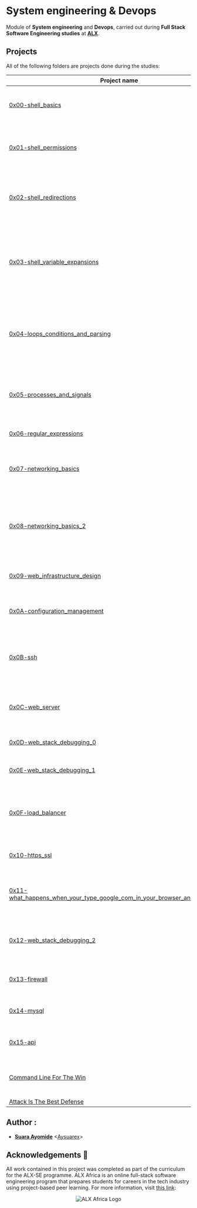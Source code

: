 # System engineering & Devops

Module of **System engineering** and **Devops**, carried out during **Full Stack Software Engineering studies** at **[ALX](https://www.alxafrica.com/)**.

## Projects
All of the following folders are projects done during the studies:

| Project name | Description |
| ------------ | ----------- |
| [0x00-shell_basics](https://github.com/gidambayiantony/alx-system_engineering-devops/tree/master/0x00-shell_basics) | It aims to learn about basics commands, navigation, files and directories in **Shell** |
| [0x01-shell_permissions](https://github.com/gidambayiantony/alx-system_engineering-devops/tree/master/0x01-shell_permissions) | It aims to learn about man pages, permissions (owner, group and other) of files and directories in **Shell** |
| [0x02-shell_redirections](https://github.com/gidambayiantony/alx-system_engineering-devops/tree/master/0x02-shell_redirections) | It aims to learn about how to handle standard input and output and how to combine commands and filters with redirections in **Shell** |
| [0x03-shell_variable_expansions](https://github.com/gidambayiantony/alx-system_engineering-devops/tree/master/0x03-shell_variables_expansions) | It aims to learn about alias builtin, help builtin, local, global and reserved variables (PATH, HOME and PS1), special parameters `$?` and single an double quotes in **Shell** |
| [0x04-loops_conditions_and_parsing](https://github.com/gidambayiantony/alx-system_engineering-devops/tree/master/0x04-loops_conditions_and_parsing) | It aims to learn about loops (`while`, `until` and `for`), condition statements (`if`, `else`, `elif` and `case`), shebangs and how to create SSH keys with **Bash** |
| [0x05-processes_and_signals](https://github.com/gidambayiantony/alx-system_engineering-devops/tree/master/0x05-processes_and_signals) | It aims to learn about PID, processes and commands that handles them (`ps`, `pgrep`, `pkill`, `kill`, etc) in **Bash** |
| [0x06-regular_expressions](https://github.com/gidambayiantony/alx-system_engineering-devops/tree/master/0x06-regular_expressions) | It aims to learn about how to build a regular expression |
| [0x07-networking_basics](https://github.com/gidambayiantony/alx-system_engineering-devops/tree/master/0x07-networking_basics) | It aims to learn about what is an OSI model, LAN, WAN, IP address, localhost, subnet and TCP/UDP |
| [0x08-networking_basics_2](https://github.com/gidambayiantony/alx-system_engineering-devops/tree/master/0x08-networking_basics_2) | It aims to learn about what is localhost/127.0.0.1, what is 0.0.0.0, what is `/etc/hosts` and how to display the machine's active network interfaces |
| [0x09-web_infrastructure_design](https://github.com/gidambayiantony/alx-system_engineering-devops/tree/master/0x09-web_infrastructure_design) | It aims to learn about how to design a Web Infrastructure |
| [0x0A-configuration_management](https://github.com/gidambayiantony/alx-system_engineering-devops/tree/master/0x0A-configuration_management) | It aims to learn about server configuration management using **Puppet** |
| [0x0B-ssh](https://github.com/gidambayiantony/alx-system_engineering-devops/tree/master/0x0B-ssh) | It aims to learn about what is a SSH, how to create an SSH RSA key pair and how to connect to a remote host using SSH |
| [0x0C-web_server](https://github.com/gidambayiantony/alx-system_engineering-devops/tree/master/0x0C-web_server) | It aims to learn about the roles of `web servers` and their processes (parent and child), and DNS roles |
| [0x0D-web_stack_debugging_0](https://github.com/gidambayiantony/alx-system_engineering-devops/tree/master/0x0D-web_stack_debugging_0) | It aims to learn about how to debug a webstack |
| [0x0E-web_stack_debugging_1](https://github.com/gidambayiantony/alx-system_engineering-devops/tree/master/0x0E-web_stack_debugging_1) | It aims to provide further knowledge on how to debug a webstack |
| [0x0F-load_balancer](https://github.com/gidambayiantony/alx-system_engineering-devops/tree/master/0x0F-load_balancer) | It aims to learn about how to setup and use a load balancer distributing network load across multiple servers |
| [0x10-https_ssl](https://github.com/gidambayiantony/alx-system_engineering-devops/tree/master/0x10-https_ssl) | This aims to learn about SSL certificates and authentication |
| [0x11-what_happens_when_your_type_google_com_in_your_browser_and_press_enter](https://github.com/gidambayiantony/alx-system_engineering-devops/tree/master/0x11-what_happens_when_your_type_google_com_in_your_browser_and_press_enter) | This aims to write an article explaining the intricacies of what happens when one makes a google search |
| [0x12-web_stack_debugging_2](https://github.com/gidambayiantony/alx-system_engineering-devops/tree/master/0x12-web_stack_debugging_2) | This aims to provide further knowledge of what was previously learned in webstack debugging |
| [0x13-firewall](https://github.com/gidambayiantony/alx-system_engineering-devops/tree/master/0x13-firewall) | This aims to learm about firewalls and how to set them up for servers |
| [0x14-mysql](https://github.com/gidambayiantony/alx-system_engineering-devops/tree/master/0x14-mysql) | This aims to learn how to incorporate the use of MySQL in this module |
| [0x15-api](https://github.com/gidambayiantony/alx-system_engineering-devops/tree/master/0x15-api) | This aims to learn how to incorporate the use of api in this module |
| [Command Line For The Win](https://github.com/gidambayiantony/alx-system_engineering-devops/tree/master/command_line_for_the_win) | This aims to gain mastery of command line commands across different difficulties |
| [Attack Is The Best Defense](https://github.com/gidambayiantony/alx-system_engineering-devops/tree/master/attack_is_the_best_defense) | .. |


## Author :
* **[Suara Ayomide](https://twitter.com/Dark_254)** <[Aysuarex](https://github.com/gidambayiantony)>

## Acknowledgements :pray:

All work contained in this project was completed as part of the curriculum for the ALX-SE programme. ALX Africa is an online full-stack software engineering program that prepares students for careers in the tech industry using project-based peer learning. For more information, visit [this link](https://www.alxafrica.com//):


<p align="center">
  <img src="http://www.alxafrica.com/wp-content/uploads/2022/01/header-logo.png"
    alt="ALX Africa Logo"
  >
  </p>
